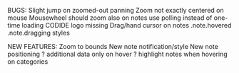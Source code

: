 BUGS:
Slight jump on zoomed-out panning
Zoom not exactly centered on mouse
Mousewheel should zoom also on notes
use polling instead of one-time loading
CODIDE logo missing
Drag/hand cursor on notes
.note.hovered .note.dragging styles

NEW FEATURES:
Zoom to bounds
New note notification/style
New note positioning
? additional data only on hover
? highlight notes when hovering on categories